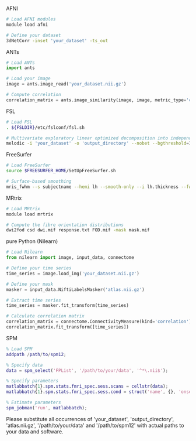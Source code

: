 AFNI
```bash
# Load AFNI modules
module load afni

# Define your dataset
3dNetCorr -inset 'your_dataset' -ts_out

```

ANTs
```python
# Load ANTs
import ants

# Load your image
image = ants.image_read('your_dataset.nii.gz')

# Compute correlation
correlation_matrix = ants.image_similarity(image, image, metric_type='correlation')
```

FSL
```bash
# Load FSL
. ${FSLDIR}/etc/fslconf/fsl.sh

# Multivariate exploratory linear optimized decomposition into independent components
melodic -i 'your_dataset' -o 'output_directory' --nobet --bgthreshold=10 --mmthresh=0.5 --Oall
```

FreeSurfer
```bash
# Load FreeSurfer 
source $FREESURFER_HOME/SetUpFreeSurfer.sh

# Surface-based smoothing
mris_fwhm --s subjectname --hemi lh --smooth-only --i lh.thickness --fwhm 10 --o lh.thickness.fwhm10.mgh
```

MRtrix
```bash
# Load MRtrix
module load mrtrix

# Compute the fibre orientation distributions
dwi2fod csd dwi.mif response.txt FOD.mif -mask mask.mif
```

pure Python (Nilearn)
```python
# Load Nilearn
from nilearn import image, input_data, connectome

# Define your time series
time_series = image.load_img('your_dataset.nii.gz')

# Define your mask
masker = input_data.NiftiLabelsMasker('atlas.nii.gz')

# Extract time series
time_series = masker.fit_transform(time_series)

# Calculate correlation matrix
correlation_matrix = connectome.ConnectivityMeasure(kind='correlation')
correlation_matrix.fit_transform([time_series])
```

SPM
```matlab
% Load SPM
addpath /path/to/spm12;

% Specify data
data = spm_select('FPList', '/path/to/your/data', '^*\.nii$');

% Specify parameters
matlabbatch{1}.spm.stats.fmri_spec.sess.scans = cellstr(data);
matlabbatch{1}.spm.stats.fmri_spec.sess.cond = struct('name', {}, 'onset', {}, 'duration', {}, 'tmod', {}, 'pmod', {});

% Estimate parameters
spm_jobman('run', matlabbatch);
```

Please substitute all occurrences of 'your_dataset', 'output_directory', 'atlas.nii.gz', '/path/to/your/data' and '/path/to/spm12' with actual paths to your data and software.